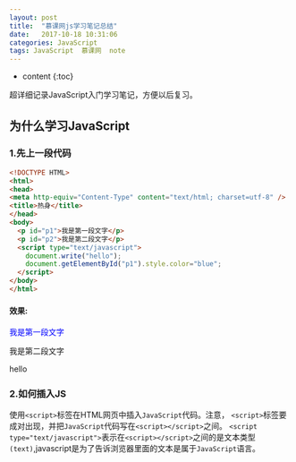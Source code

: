 ```yaml
---
layout: post
title:  "慕课网js学习笔记总结"
date:   2017-10-18 10:31:06
categories: JavaScript
tags: JavaScript  慕课网  note
---
```


* content
{:toc}

超详细记录JavaScript入门学习笔记，方便以后复习。





## 为什么学习JavaScript

### 1.先上一段代码
```html
<!DOCTYPE HTML>
<html> 
<head>
<meta http-equiv="Content-Type" content="text/html; charset=utf-8" />
<title>热身</title>
</head>
<body>
  <p id="p1">我是第一段文字</p>
  <p id="p2">我是第二段文字</p>
  <script type="text/javascript">
	document.write("hello");
	document.getElementById("p1").style.color="blue";
  </script>
</body>
</html>
```
#### 效果:
<p style="color:blue;">我是第一段文字</P>
<p>我是第二段文字</P>
<p>hello</p>

### 2.如何插入JS
  使用`<script>`标签在HTML网页中插入`JavaScript`代码。注意， `<script>`标签要成对出现，并把`JavaScript`代码写在`<script></script>`之间。
  `<script type="text/javascript">`表示在`<script></script>`之间的是文本类型`(text)`,javascript是为了告诉浏览器里面的文本是属于`JavaScript`语言。
